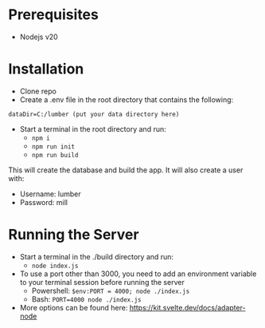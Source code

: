 # Prerequisites

- Nodejs v20

# Installation

- Clone repo
- Create a .env file in the root directory that contains the following:
```
dataDir=C:/lumber (put your data directory here)
```
- Start a terminal in the root directory and run:
  - `npm i`
  - `npm run init`
  - `npm run build`

This will create the database and build the app.
It will also create a user with:
- Username: lumber
- Password: mill

# Running the Server

- Start a terminal in the ./build directory and run:
  - `node index.js`
- To use a port other than 3000, you need to add an environment variable to your terminal session before running the server
  - Powershell: `$env:PORT = 4000; node ./index.js`
  - Bash: `PORT=4000 node ./index.js`
- More options can be found here: https://kit.svelte.dev/docs/adapter-node